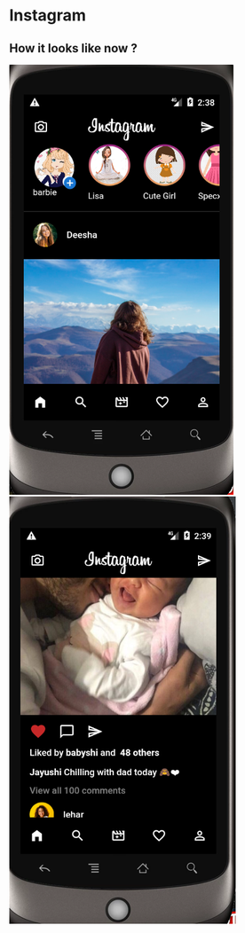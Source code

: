 # Instagram

## How it looks like now ? 

<img src = 'assets/Images/instag.PNG'>
<img src = 'assets/Images/instag2.PNG'>

